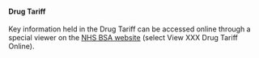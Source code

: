 #### Drug Tariff

Key information held in the Drug Tariff can be accessed online through a special viewer on the [NHS BSA website](https://www.nhsbsa.nhs.uk/pharmacies-gp-practices-and-appliance-contractors/drug-tariff) (select View XXX Drug Tariff Online).



